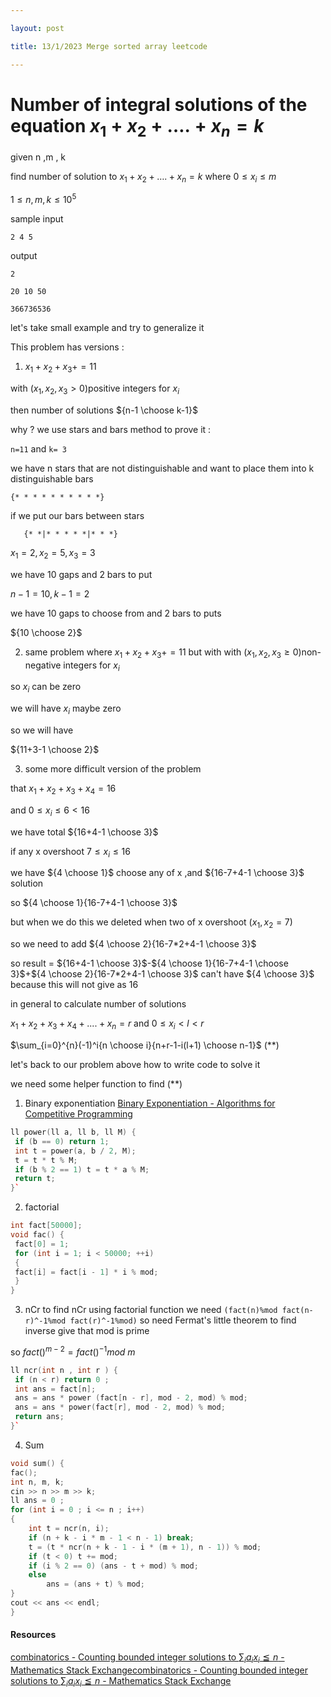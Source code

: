 ```yaml
---

layout: post

title: 13/1/2023 Merge sorted array leetcode

---
```

# Number of integral solutions of the equation $x_1 + x_2 +…. + x_n = k$

given n ,m , k

find number of solution to $x_1 + x_2 +…. + x_n = k$ where $0\leq x_i \leq m$

$1 ≤ n, m, k ≤ 10^5$

sample input

```plaintext
2 4 5
```

output

```plaintext
2
```

```plaintext
20 10 50
```

```plaintext
366736536
```

let's take small example and try to generalize it

This problem has versions :

1. $x_1+x_2+x_3+=11$
  
  with ($x_1,x_2,x_3>0$)positive integers for $x_i$
  
  then number of solutions ${n-1 \choose k-1}$
  
  why ? we use stars and bars method to prove it :
  
  `n=11` and `k= 3`
  
  we have n stars that are not distinguishable and want to place them into k distinguishable bars
  
  ```
  {* * * * * * * * * *}
  ```
  
if we put our bars between stars

```
   {* *|* * * * *|* * *}
```

$x_1=2,x_2=5,x_3=3$

we have 10 gaps and 2 bars to put

$n-1=10 , k-1=2$

we have 10 gaps to choose from and 2 bars to puts

${10 \choose 2}$

2. same problem where $x_1+x_2+x_3+=11$ but with with ($x_1,x_2,x_3\geq0$)non-negative integers for $x_i$

so $x_i$ can be zero

we will have $x_i$ maybe zero

so we will have

${11+3-1 \choose 2}$

3. some more difficult version of the problem
  
  that $x_1+x_2+x_3+x_4=16$
  
  and $0\leq x_i \leq 6 <16$
  

we have total ${16+4-1 \choose 3}$

if any x overshoot $7 \leq x_i\leq 16$

we have ${4 \choose 1}$ choose any of x ,and ${16-7+4-1 \choose 3}$ solution

so ${4 \choose 1}{16-7+4-1 \choose 3}$

but when we do this we deleted when two of x overshoot ($x_1,x_2=7$)

so we need to add ${4 \choose 2}{16-7*2+4-1 \choose 3}$

so result = ${16+4-1 \choose 3}$-${4 \choose 1}{16-7+4-1 \choose 3}$+${4 \choose 2}{16-7*2+4-1 \choose 3}$ can't have ${4 \choose 3}$ because this will not give as 16

in general to calculate number of solutions

$x_1+x_2+x_3+x_4+....+x_n=r$ and $0\leq x_i<l<r$

$\sum_{i=0}^{n}(-1)^i{n \choose i}{n+r-1-i(l+1) \choose n-1}$ (**)

let's back to our problem above how to write code to solve it

we need some helper function to find (**)

1. Binary exponentiation
  [Binary Exponentiation - Algorithms for Competitive Programming](https://cp-algorithms.com/algebra/binary-exp.html)
  
  ```cpp
  ll power(ll a, ll b, ll M) {
   if (b == 0) return 1;
   int t = power(a, b / 2, M);
   t = t * t % M;
   if (b % 2 == 1) t = t * a % M;
   return t;
  }`
  ```
  
2. factorial
  
  ```cpp
  int fact[50000];
  void fac() {
   fact[0] = 1;
   for (int i = 1; i < 50000; ++i)
   {
   fact[i] = fact[i - 1] * i % mod;
   }
  }
  ```
  
3. nCr 
  to find nCr using factorial function we need `(fact(n)%mod fact(n-r)^-1%mod fact(r)^-1%mod)`
  so need Fermat's little theorem to find inverse give that mod is prime
  
  so $fact()^{m-2}=fact()^{-1} mod \ m$
  
  ```cpp
  ll ncr(int n , int r ) {
   if (n < r) return 0 ;
   int ans = fact[n];
   ans = ans * power (fact[n - r], mod - 2, mod) % mod;
   ans = ans * power(fact[r], mod - 2, mod) % mod;
   return ans;
  }`
  ```
  
4. Sum
  
  ```cpp
  void sum() {
  fac();
  int n, m, k;
  cin >> n >> m >> k;
  ll ans = 0 ;
  for (int i = 0 ; i <= n ; i++)
  {
      int t = ncr(n, i);
      if (n + k - i * m - 1 < n - 1) break;
      t = (t * ncr(n + k - 1 - i * (m + 1), n - 1)) % mod;
      if (t < 0) t += mod;
      if (i % 2 == 0) (ans - t + mod) % mod;
      else
          ans = (ans + t) % mod;
  }
  cout << ans << endl;
  }
  ```
  

#### Resources

[combinatorics - Counting bounded integer solutions to $\sum_ia_ix_i\leqq n$ - Mathematics Stack Exchange](https://math.stackexchange.com/questions/910809/counting-bounded-integer-solutions-to-sum-ia-ix-i-leqq-n/910820#910820)[combinatorics - Counting bounded integer solutions to $\sum_ia_ix_i\leqq n$ - Mathematics Stack Exchange](https://math.stackexchange.com/questions/910809/counting-bounded-integer-solutions-to-sum-ia-ix-i-leqq-n/910820#910820)
